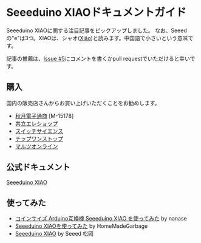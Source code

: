 # Seeeduino XIAOドキュメントガイド

Seeeduino XIAOに関する注目記事をピックアップしました。
なお、Seeedの"e"は3つ。XIAOは、シャオ([Xiǎo](https://translate.google.com/?hl=ja&op=translate&sl=zh-CN&tl=ja&text=小))と読みます。中国語で小さいという意味です。

記事の推薦は、[Issue #5](https://github.com/SeeedJP/Wiki/issues/5)にコメントを書くかpull requestでいただけると幸いです。

## 購入

国内の販売店さんからお買い上げいただくことをお勧めします。

- [秋月電子通商](http://akizukidenshi.com/) [M-15178]
- [共立エレショップ](https://eleshop.jp/shop/g/gK3D313/)
- [スイッチサイエンス](https://www.switch-science.com/catalog/6335/)
- [チップワンストップ](https://www.chip1stop.com/view/dispDetail/DispDetail?partId=SEED-0002241)
- [マルツオンライン](https://www.marutsu.co.jp/pc/i/1631560/)


## 公式ドキュメント

[Seeeduino XIAO](https://wiki.seeedstudio.com/Seeeduino-XIAO/)

## 使ってみた

- [コインサイズ Arduino互換機 Seeeduino XIAO を使ってみた](https://qiita.com/nanase/items/0fed598975c49b1d707e) by nanase
- [Seeeduino XIAOを使ってみた](https://homemadegarbage.com/xiao01) by HomeMadeGarbage
- [Seeeduino XIAO](https://lab.seeed.co.jp/entry/2020/04/08/120000) by Seeed 松岡
